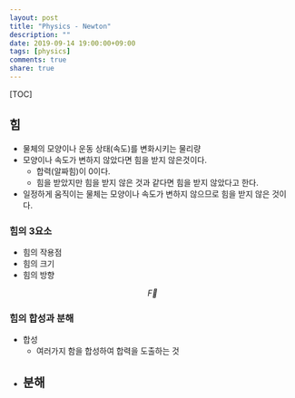 ```yaml
---
layout: post
title: "Physics - Newton"
description: ""
date: 2019-09-14 19:00:00+09:00
tags: [physics]
comments: true
share: true
---
```


[TOC]



## 힘

- 물체의 모양이나 운동 상태(속도)를 변화시키는 물리량
- 모양이나 속도가 변하지 않았다면 힘을 받지 않은것이다.
  - 합력(알짜힘)이 0이다.
  - 힘을 받았지만 힘을 받지 않은 것과 같다면 힘을 받지 않았다고 한다.
- 일정하게 움직이는 물체는 모양이나 속도가 변하지 않으므로 힘을 받지 않은 것이다.

### 힘의 3요소

- 힘의 작용점
- 힘의 크기
- 힘의 방향

$$
\vec{F}
$$

### 힘의 합성과 분해

- 합성
  - 여러가지 함을 합성하여 합력을 도출하는 것
- 분해
  - 